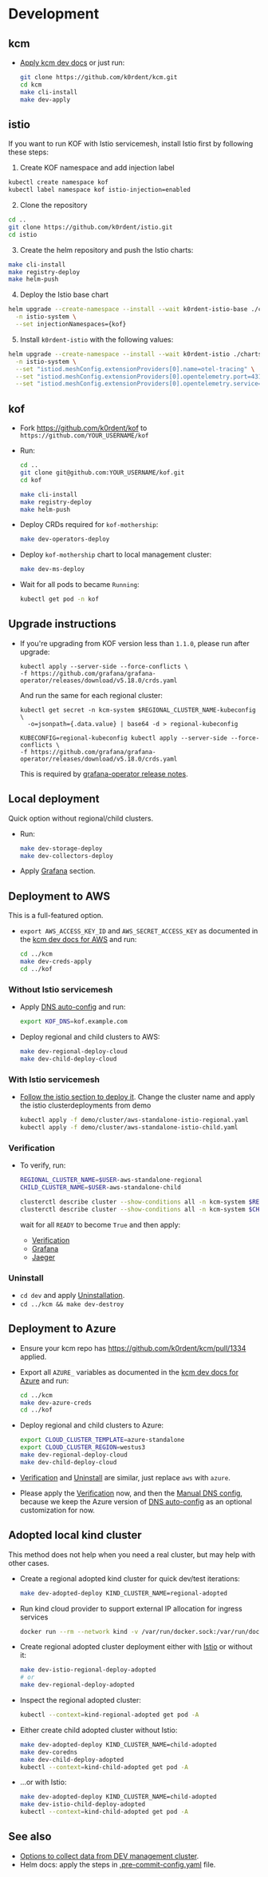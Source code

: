 # Development

## kcm

* [Apply kcm dev docs](https://github.com/k0rdent/kcm/blob/main/docs/dev.md)
  or just run:

  ```bash
  git clone https://github.com/k0rdent/kcm.git
  cd kcm
  make cli-install
  make dev-apply
  ```

## istio

If you want to run KOF with Istio servicemesh, install Istio first by following these steps:

1. Create KOF namespace and add injection label

```bash
kubectl create namespace kof
kubectl label namespace kof istio-injection=enabled
```

2. Clone the repository

```bash
cd ..
git clone https://github.com/k0rdent/istio.git
cd istio
```

3. Create the helm repository and push the Istio charts:

```bash
make cli-install
make registry-deploy
make helm-push
```

4. Deploy the Istio base chart

```bash
helm upgrade --create-namespace --install --wait k0rdent-istio-base ./charts/k0rdent-istio-base \
  -n istio-system \
  --set injectionNamespaces={kof}
```

5. Install `k0rdent-istio` with the following values:

```bash
helm upgrade --create-namespace --install --wait k0rdent-istio ./charts/k0rdent-istio \
  -n istio-system \
  --set "istiod.meshConfig.extensionProviders[0].name=otel-tracing" \
  --set "istiod.meshConfig.extensionProviders[0].opentelemetry.port=4317" \
  --set "istiod.meshConfig.extensionProviders[0].opentelemetry.service=kof-collectors-daemon-collector.kof.svc.cluster.local"
```

## kof

* Fork <https://github.com/k0rdent/kof> to `https://github.com/YOUR_USERNAME/kof`
* Run:

  ```bash
  cd ..
  git clone git@github.com:YOUR_USERNAME/kof.git
  cd kof

  make cli-install
  make registry-deploy
  make helm-push
  ```

* Deploy CRDs required for `kof-mothership`:

  ```bash
  make dev-operators-deploy
  ```

* Deploy `kof-mothership` chart to local management cluster:

  ```bash
  make dev-ms-deploy
  ```

* Wait for all pods to became `Running`:

  ```bash
  kubectl get pod -n kof
  ```

## Upgrade instructions

* If you're upgrading from KOF version less than `1.1.0`, please run after upgrade:

  ```shell
  kubectl apply --server-side --force-conflicts \
  -f https://github.com/grafana/grafana-operator/releases/download/v5.18.0/crds.yaml
  ```

  And run the same for each regional cluster:

  ```shell
  kubectl get secret -n kcm-system $REGIONAL_CLUSTER_NAME-kubeconfig \
    -o=jsonpath={.data.value} | base64 -d > regional-kubeconfig

  KUBECONFIG=regional-kubeconfig kubectl apply --server-side --force-conflicts \
  -f https://github.com/grafana/grafana-operator/releases/download/v5.18.0/crds.yaml
  ```

  This is required by [grafana-operator release notes](https://github.com/grafana/grafana-operator/releases/tag/v5.18.0).

## Local deployment

Quick option without regional/child clusters.

* Run:

  ```bash
  make dev-storage-deploy
  make dev-collectors-deploy
  ```

* Apply [Grafana](https://docs.k0rdent.io/next/admin/kof/kof-using/#access-to-grafana) section.

## Deployment to AWS

This is a full-featured option.

* `export AWS_ACCESS_KEY_ID` and `AWS_SECRET_ACCESS_KEY`
  as documented in the [kcm dev docs for AWS](https://github.com/k0rdent/kcm/blob/main/docs/dev.md#aws-provider-setup)
  and run:

  ```bash
  cd ../kcm
  make dev-creds-apply
  cd ../kof
  ```

### Without Istio servicemesh

* Apply [DNS auto-config](https://docs.k0rdent.io/next/admin/kof/kof-install/#dns-auto-config) and run:

  ```bash
  export KOF_DNS=kof.example.com
  ```

* Deploy regional and child clusters to AWS:

  ```bash
  make dev-regional-deploy-cloud
  make dev-child-deploy-cloud
  ```

### With Istio servicemesh

* [Follow the istio section to deploy it](#istio). Change the cluster name and apply the istio clusterdeployments from demo

  ```bash
  kubectl apply -f demo/cluster/aws-standalone-istio-regional.yaml
  kubectl apply -f demo/cluster/aws-standalone-istio-child.yaml
  ```

### Verification

* To verify, run:

  ```bash
  REGIONAL_CLUSTER_NAME=$USER-aws-standalone-regional
  CHILD_CLUSTER_NAME=$USER-aws-standalone-child

  clusterctl describe cluster --show-conditions all -n kcm-system $REGIONAL_CLUSTER_NAME
  clusterctl describe cluster --show-conditions all -n kcm-system $CHILD_CLUSTER_NAME
  ```

  wait for all `READY` to become `True` and then apply:
  * [Verification](https://docs.k0rdent.io/next/admin/kof/kof-verification/)
  * [Grafana](https://docs.k0rdent.io/next/admin/kof/kof-using/#access-to-grafana)
  * [Jaeger](https://docs.k0rdent.io/next/admin/kof/kof-using/#access-to-jaeger)

### Uninstall

* `cd dev` and apply [Uninstallation](https://docs.k0rdent.io/next/admin/kof/kof-maintainence/#uninstallation).
* `cd ../kcm && make dev-destroy`

## Deployment to Azure

* Ensure your kcm repo has <https://github.com/k0rdent/kcm/pull/1334> applied.

* Export all `AZURE_` variables as documented in the [kcm dev docs for Azure](https://github.com/k0rdent/kcm/blob/main/docs/dev.md#azure-provider-setup)
  and run:

  ```bash
  cd ../kcm
  make dev-azure-creds
  cd ../kof
  ```

* Deploy regional and child clusters to Azure:

  ```bash
  export CLOUD_CLUSTER_TEMPLATE=azure-standalone
  export CLOUD_CLUSTER_REGION=westus3
  make dev-regional-deploy-cloud
  make dev-child-deploy-cloud
  ```

* [Verification](#verification) and [Uninstall](#uninstall) are similar,
  just replace `aws` with `azure`.

* Please apply the [Verification](#verification) now,
  and then the [Manual DNS config](https://docs.k0rdent.io/next/admin/kof/kof-verification/#manual-dns-config),
  because we keep the Azure version of [DNS auto-config](https://docs.k0rdent.io/next/admin/kof/kof-install/#dns-auto-config)
  as an optional customization for now.

## Adopted local kind cluster

This method does not help when you need a real cluster, but may help with other cases.

* Create a regional adopted kind cluster for quick dev/test iterations:

  ```bash
  make dev-adopted-deploy KIND_CLUSTER_NAME=regional-adopted
  ```

* Run kind cloud provider to support external IP allocation for ingress services

  ```bash
  docker run --rm --network kind -v /var/run/docker.sock:/var/run/docker.sock registry.k8s.io/cloud-provider-kind/cloud-controller-manager:v0.7.0
  ```

* Create regional adopted cluster deployment either with [Istio](#istio) or without it:

  ```bash
  make dev-istio-regional-deploy-adopted
  # or
  make dev-regional-deploy-adopted
  ```

* Inspect the regional adopted cluster:

  ```bash
  kubectl --context=kind-regional-adopted get pod -A
  ```

* Either create child adopted cluster without Istio:

  ```bash
  make dev-adopted-deploy KIND_CLUSTER_NAME=child-adopted
  make dev-coredns
  make dev-child-deploy-adopted
  kubectl --context=kind-child-adopted get pod -A
  ```

* ...or with Istio:

  ```bash
  make dev-adopted-deploy KIND_CLUSTER_NAME=child-adopted
  make dev-istio-child-deploy-adopted
  kubectl --context=kind-child-adopted get pod -A
  ```

## See also

* [Options to collect data from DEV management cluster](collect-from-management.md).
* Helm docs: apply the steps in [.pre-commit-config.yaml](../.pre-commit-config.yaml) file.
